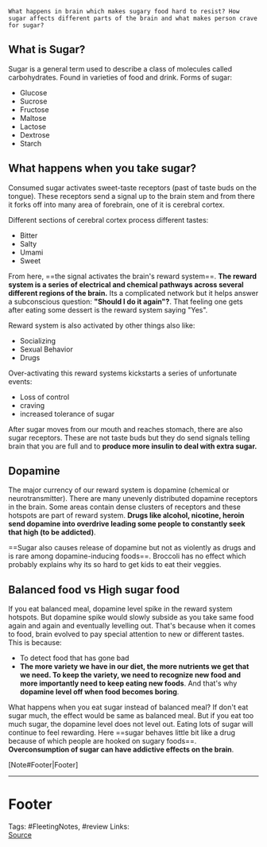 `What happens in brain which makes sugary food hard to resist? How sugar affects different parts of the brain and what makes person crave for sugar?`  

## What is Sugar?  
Sugar is a general term used to describe a class of molecules called carbohydrates. Found in varieties of food and drink. 
Forms of sugar:
- Glucose
- Sucrose
- Fructose
- Maltose
- Lactose
- Dextrose
- Starch
 
## What happens when you take sugar?
Consumed sugar activates sweet-taste receptors (past of taste buds on the tongue). These receptors send a signal up to the brain stem and from there it forks off into many area of forebrain, one of it is  cerebral cortex.

Different sections of cerebral cortex process different tastes:
- Bitter
- Salty
- Umami
- Sweet

From here, ==the signal activates the brain's reward system==. **The reward system is a series of electrical and chemical pathways across several different regions of the brain.** Its a complicated network but it helps answer a subconscious question: **"Should I do it again"?**. That feeling one gets after eating some dessert is the reward system saying "Yes".

Reward system is also activated by other things also like:
- Socializing
- Sexual Behavior
- Drugs

Over-activating this reward systems kickstarts a series of unfortunate events:
- Loss of control
- craving
- increased tolerance of sugar

After sugar moves from our mouth and reaches stomach, there are also sugar receptors. These are not taste buds but they do send signals telling brain that you are full and to **produce more insulin to deal with extra sugar.**

## Dopamine
The major currency of our reward system is dopamine (chemical or neurotransmitter). There are many unevenly distributed dopamine receptors in the brain. Some areas contain dense clusters of receptors and these hotspots are part of reward system. **Drugs like alcohol, nicotine, heroin send dopamine into overdrive leading some people to constantly seek that high (to be addicted)**.

==Sugar also causes release of dopamine but not as violently as drugs and is rare among dopamine-inducing foods==. Broccoli has no effect which probably explains why its so hard to get kids to eat their veggies.  

## Balanced food vs High sugar food
If you eat balanced meal, dopamine level spike in the reward system hotspots. But dopamine spike would slowly subside as you take same food again and again and eventually levelling out. That's because when it comes to food, brain evolved to pay special attention to new or different tastes. This is because:
- To detect food that has gone bad
- **The more variety we have in our diet, the more nutrients we get that we need. To keep the variety, we need to recognize new food and more importantly need to keep eating new foods**. 
And that's why **dopamine level off when food becomes boring**. 

What happens when you eat sugar instead of balanced meal? 
If don't eat sugar much, the effect would be same as balanced meal. But if you eat too much sugar, the dopamine level does not level out. Eating lots of sugar will continue to feel rewarding. Here ==sugar behaves little bit like a drug because of which people are hooked on sugary foods==. **Overconsumption of sugar can have addictive effects on the brain**.  


[Note#Footer|Footer]  
  

---  

# Footer  

Tags: #FleetingNotes, #review 
Links:   
[Source](https://www.youtube.com/watch?index=4&edufilter=NULL&list=RDCMUCsooa4yRKGN_zEE8iknghZA&ab_channel=TED-Ed&v=lEXBxijQREo)  

<!--stackedit_data:
eyJoaXN0b3J5IjpbLTE3MTI2NTMyNjcsMjM2OTM0Nzk1LDE2OT
AxODEzOTUsMjI2MDYzOTU3LDIxNDY0MjU3ODYsLTE1OTY0Nzcy
NTAsLTI4Njk4OTI3XX0=
-->